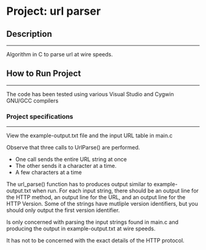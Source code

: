 # Project: url parser
## Description
-----------------------------------

Algorithm in C to parse url at wire speeds.

## How to Run Project
------------------
The code has been tested using various Visual Studio and Cygwin GNU/GCC compilers

### Project specifications
-----------------------------------

View the example-output.txt file and the input URL table in main.c

Observe that three calls to UrlParse() are performed. 
- One call sends the entire URL string at once
- The other sends it a character at a time. 
- A few characters at a time

The url_parse() function has to produces output similar to example-output.txt when run.  For each input string, there should be an output line for the HTTP method, an output line for the URL, and an output line for the HTTP Version.  Some of the strings have mutliple version  identifiers, but you should only output the first version identifier.

Is only concerned with parsing the input strings found in main.c and producing the output in example-output.txt at wire speeds.

It has not to be concerned with the exact details of the HTTP protocol.